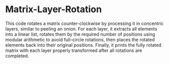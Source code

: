 # Matrix-Layer-Rotation

This code rotates a matrix counter-clockwise by processing it in concentric layers, similar to peeling an onion. For each layer, it extracts all elements into a linear list, rotates them by the required number of positions using modular arithmetic to avoid full-circle rotations, then places the rotated elements back into their original positions. Finally, it prints the fully rotated matrix with each layer properly transformed after all rotations are completed.
